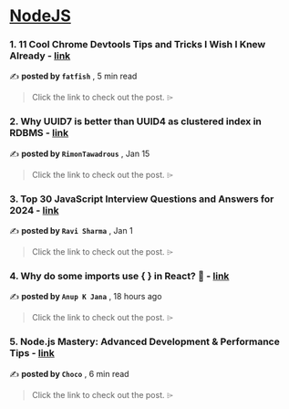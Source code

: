 
<h1><a href=https://medium.com/tag/nodejs/recommended target="_blank" rel="noopener noreferrer">NodeJS</a></h1>
<h3>1. 11 Cool Chrome Devtools Tips and Tricks I Wish I Knew Already - <a href=https://medium.com/javascript-in-plain-english/11-cool-chrome-devtools-tips-and-tricks-i-wish-i-knew-already-123cde033b9a?source=tag_recommended_feed---------0-84----------nodejs----------4d14bd97_bd79_42e1_827e_24f5ab7cbb35------- target="_blank" rel="noopener noreferrer">link</a></h3>

✍️ **posted by `fatfish`** <date> , 5 min read</date>

<blockquote>Click the link to check out the post. ⌲</blockquote>

<h3>2. Why UUID7 is better than UUID4 as clustered index in RDBMS - <a href=https://medium.com/@rtawadrous/why-uuid7-is-better-than-uuid4-as-clustered-index-edb02bf70056?source=tag_recommended_feed---------1-107----------nodejs----------4d14bd97_bd79_42e1_827e_24f5ab7cbb35------- target="_blank" rel="noopener noreferrer">link</a></h3>

✍️ **posted by `RimonTawadrous`** <date> , Jan 15</date>

<blockquote>Click the link to check out the post. ⌲</blockquote>

<h3>3. Top 30 JavaScript Interview Questions and Answers for 2024 - <a href=https://medium.com/@javascriptcentric/top-30-javascript-interview-questions-and-answers-for-2024-7f1e2d1d0638?source=tag_recommended_feed---------2-85----------nodejs----------4d14bd97_bd79_42e1_827e_24f5ab7cbb35------- target="_blank" rel="noopener noreferrer">link</a></h3>

✍️ **posted by `Ravi Sharma`** <date> , Jan 1</date>

<blockquote>Click the link to check out the post. ⌲</blockquote>

<h3>4. Why do some imports use { } in React? 🚀 - <a href=https://medium.com/@anupkumarjana/why-do-some-imports-use-d194c00cb391?source=tag_recommended_feed---------3-84----------nodejs----------4d14bd97_bd79_42e1_827e_24f5ab7cbb35------- target="_blank" rel="noopener noreferrer">link</a></h3>

✍️ **posted by `Anup K Jana`** <date> , 18 hours ago</date>

<blockquote>Click the link to check out the post. ⌲</blockquote>

<h3>5. Node.js Mastery: Advanced Development & Performance Tips - <a href=https://medium.com/@Choco23/node-js-mastery-advanced-development-performance-tips-da07355c1e8a?source=tag_recommended_feed---------4-107----------nodejs----------4d14bd97_bd79_42e1_827e_24f5ab7cbb35------- target="_blank" rel="noopener noreferrer">link</a></h3>

✍️ **posted by `Choco`** <date> , 6 min read</date>

<blockquote>Click the link to check out the post. ⌲</blockquote>

